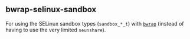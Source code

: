 ## bwrap-selinux-sandbox

For using the SELinux sandbox types (`sandbox_*_t`) with [`bwrap`](https://github.com/containers/bubblewrap) (instead of having to use the very limited `seunshare`).